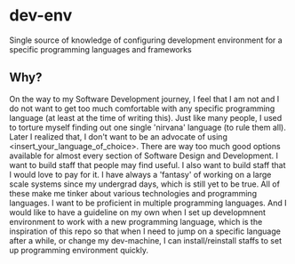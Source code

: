 # dev-env
Single source of knowledge of configuring development environment for a specific programming languages and frameworks

## Why?
On the way to my Software Development journey, I feel that I am not and I do not want to get too much comfortable with any specific programming language (at least at the time of writing this).
Just like many people, I used to torture myself finding out one single 'nirvana' language (to rule them all). Later I realized that, I don't want to be an advocate of using <insert_your_language_of_choice>.
There are way too much good options available for almost every section of Software Design and Development. I want to build staff that people may find useful. I also want to build staff that I would love 
to pay for it. I have always a 'fantasy' of working on a large scale systems since my undergrad days, which is still yet to be true. All of these make me tinker about various technologies and 
programming languages. I want to be proficient in multiple programming languages. And I would like to have a guideline on my own when I set up developmnent environment to work with a new programming 
language, which is the inspiration of this repo so that when I need to jump on a specific language after a while, or change my dev-machine, I can install/reinstall staffs to set up programming environment
quickly.
